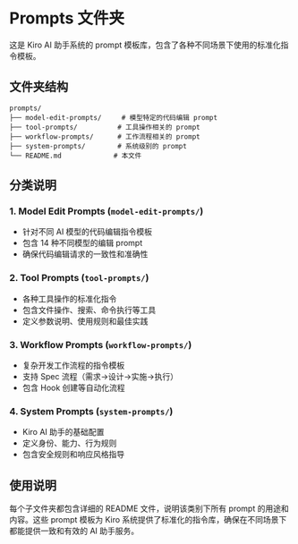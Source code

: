 # Prompts 文件夹

这是 Kiro AI 助手系统的 prompt 模板库，包含了各种不同场景下使用的标准化指令模板。

## 文件夹结构

```
prompts/
├── model-edit-prompts/     # 模型特定的代码编辑 prompt
├── tool-prompts/          # 工具操作相关的 prompt
├── workflow-prompts/      # 工作流程相关的 prompt
├── system-prompts/        # 系统级别的 prompt
└── README.md             # 本文件
```

## 分类说明

### 1. Model Edit Prompts (`model-edit-prompts/`)
- 针对不同 AI 模型的代码编辑指令模板
- 包含 14 种不同模型的编辑 prompt
- 确保代码编辑请求的一致性和准确性

### 2. Tool Prompts (`tool-prompts/`)
- 各种工具操作的标准化指令
- 包含文件操作、搜索、命令执行等工具
- 定义参数说明、使用规则和最佳实践

### 3. Workflow Prompts (`workflow-prompts/`)
- 复杂开发工作流程的指令模板
- 支持 Spec 流程（需求→设计→实施→执行）
- 包含 Hook 创建等自动化流程

### 4. System Prompts (`system-prompts/`)
- Kiro AI 助手的基础配置
- 定义身份、能力、行为规则
- 包含安全规则和响应风格指导

## 使用说明

每个子文件夹都包含详细的 README 文件，说明该类别下所有 prompt 的用途和内容。这些 prompt 模板为 Kiro 系统提供了标准化的指令库，确保在不同场景下都能提供一致和有效的 AI 助手服务。 
